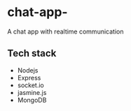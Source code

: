 # chat-app-
A chat app with realtime communication
## Tech stack
* Nodejs
* Express
* socket.io
* jasmine.js
* MongoDB
